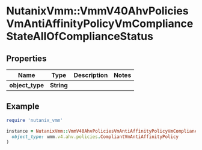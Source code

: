 # NutanixVmm::VmmV40AhvPoliciesVmAntiAffinityPolicyVmComplianceStateAllOfComplianceStatus

## Properties

| Name | Type | Description | Notes |
| ---- | ---- | ----------- | ----- |
| **object_type** | **String** |  |  |

## Example

```ruby
require 'nutanix_vmm'

instance = NutanixVmm::VmmV40AhvPoliciesVmAntiAffinityPolicyVmComplianceStateAllOfComplianceStatus.new(
  object_type: vmm.v4.ahv.policies.CompliantVmAntiAffinityPolicy
)
```

